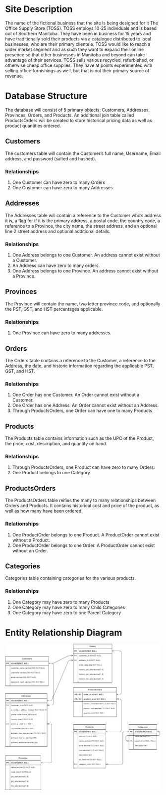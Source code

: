 # Site Description
The name of the fictional business that the site is being designed for it The Office Supply Store (TOSS). TOSS employs 10-25 individuals and is based out of Southern Manitoba. They have been in business for 15 years and have traditionally sold their products via a catalogue distributed to local businesses, who are their primary clientele. TOSS would like to reach a wider market segment and as such they want to expand their online presence so that other businesses in Manitoba and beyond can take advantage of their services.
TOSS sells various recycled, refurbished, or otherwise cheap office supplies. They have at points experimented with selling office furnishings as well, but that is not their primary source of revenue.

# Database Structure
The database will consist of 5 primary objects: Customers, Addresses, Provinces, Orders, and Products. An additional join table called ProductsOrders will be created to store historical pricing data as well as product quantities ordered.

## Customers
The customers table will contain the Customer’s full name, Username, Email address, and password (salted and hashed).
### Relationships
1. One Customer can have zero to many Orders
2. One Customer can have zero to many Addresses

## Addresses
The Addresses table will contain a reference to the Customer who’s address it is, a flag for if it is the primary address, a postal code, the country code, a reference to a Province, the city name, the street address, and an optional line 2 street address and optional additional details.
### Relationships
1. One Address belongs to one Customer. An address cannot exist without a Customer.
2. An Address can have zero to many orders.
3. One Address belongs to one Province. An address cannot exist without a Province.

## Provinces
The Province will contain the name, two letter province code, and optionally the PST, GST, and HST percentages applicable.
### Relationships
1. One Province can have zero to many addresses.

## Orders
The Orders table contains a reference to the Customer, a reference to the Address, the date, and historic information regarding the applicable PST, GST, and HST.
### Relationships
1. One Order has one Customer. An Order cannot exist without a Customer.
2. One Order has one Address. An Order cannot exist without an Address.
3. Through ProductsOrders, one Order can have one to many Products.

## Products
The Products table contains information such as the UPC of the Product, the price, cost, description, and quantity on hand.
### Relationships
1. Through ProductsOrders, one Product can have zero to many Orders.
2. One Product belongs to one Category

## ProductsOrders
The ProductsOrders table reifies the many to many relationships between Orders and Products. It contains historical cost and price of the product, as well as how many have been ordered.
### Relationships
1. One ProductOrder belongs to one Product. A ProductOrder cannot exist without a Product.
2. One ProductOrder belongs to one Order. A ProductOrder cannot exist without an Order.

## Categories
Categories table containing categories for the various products.
### Relationships
1. One Category may have zero to many Products
2. One Category may have zero to many Child Categories
3. One Category may have zero to one Parent Category

# Entity Relationship Diagram

![ERD](db/diagram/DBDiagram.png)